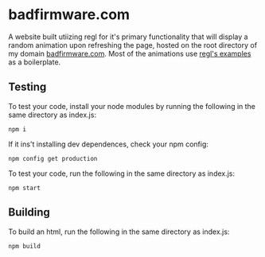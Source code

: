 # badfirmware.com

A website built utiizing regl for it's primary functionality that will display a random animation upon refreshing the page, hosted on the root directory of my domain [badfirmware.com](https://www.badfirmware.com). Most of the animations use [regl's examples](https://github.com/regl-project/regl/tree/gh-pages/example) as a boilerplate.

## Testing

To test your code, install your node modules by running the following in the same directory as index.js:
```
npm i
```
If it ins't installing dev dependences, check your npm config:
```
npm config get production
```
To test your code, run the following in the same directory as index.js:
```
npm start
```

## Building

To build an html, run the following in the same directory as index.js:
```
npm build
```
